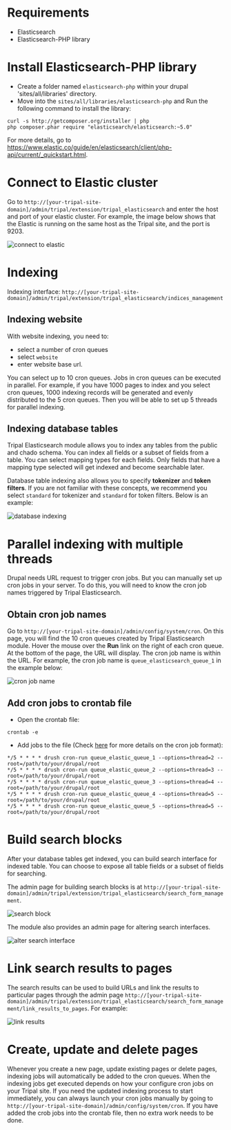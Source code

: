 # Requirements
* Elasticsearch
* Elasticsearch-PHP library

# Install Elasticsearch-PHP library
* Create a folder named `elasticsearch-php` within your drupal 'sites/all/libraries' directory.
* Move into the `sites/all/libraries/elasticsearch-php` and Run the following command to install the library:
```
curl -s http://getcomposer.org/installer | php
php composer.phar require "elasticsearch/elasticsearch:~5.0"
```

For more details, go to https://www.elastic.co/guide/en/elasticsearch/client/php-api/current/_quickstart.html.

# Connect to Elastic cluster

Go to `http://[your-tripal-site-domain]/admin/tripal/extension/tripal_elasticsearch` and 
enter the host and port of your elastic cluster. For example, the image below shows that
the Elastic is running on the same host as the Tripal site, and the port is 9203.


![connect to elastic](images/elasticsearch_connection.png)

# Indexing

Indexing interface: `http://[your-tripal-site-domain]/admin/tripal/extension/tripal_elasticsearch/indices_management`


## Indexing website

With website indexing, you need to:

* select a number of cron queues
* select `website`
* enter website base url.

You can select up to 10 cron queues. Jobs in cron queues can be executed in parallel. For example, if you
have 1000 pages to index and you select cron queues, 1000 indexing records will be generated and evenly 
distributed to the 5 cron queues. Then you will be able to set up 5 threads for parallel indexing.

## Indexing database tables


Tripal Elasticsearch module allows you to index any tables from the public and chado schema.
You can index all fields or a subset of fields from a table. You can select mapping types for each fields. 
Only fields that have a mapping type selected will get indexed and become searchable later. 

Database table indexing also allows you to specify **tokenizer** and **token filters**. 
If you are not familiar with these concepts, we recommend you select `standard` for 
tokenizer and `standard` for token filters. Below is an example:

![database indexing](images/) 

# Parallel indexing with multiple threads

Drupal needs URL request to trigger cron jobs. But you can manually set up cron jobs in your server.
To do this, you will need to know the cron job names triggered by Tripal Elasticsearch.

## Obtain cron job names

Go to `http://[your-tripal-site-domain]/admin/config/system/cron`. On this page, you will find
the 10 cron queues created by Tripal Elasticsearch module. Hover the mouse over the **Run** link on the
right of each cron queue. At the bottom of the page, the URL will display. The cron job name is within
the URL. For example, the cron job name is `queue_elasticsearch_queue_1` in the example below:

![cron job name](images/get-cron-name.png)

## Add cron jobs to crontab file

* Open the crontab file:

```
crontab -e
```

* Add jobs to the file (Check [here](http://www.nncron.ru/help/EN/working/cron-format.htm) for more details on the cron job format):

```
*/5 * * * * drush cron-run queue_elastic_queue_1 --options=thread=2 --root=/path/to/your/drupal/root
*/5 * * * * drush cron-run queue_elastic_queue_2 --options=thread=3 --root=/path/to/your/drupal/root
*/5 * * * * drush cron-run queue_elastic_queue_3 --options=thread=4 --root=/path/to/your/drupal/root
*/5 * * * * drush cron-run queue_elastic_queue_4 --options=thread=5 --root=/path/to/your/drupal/root
*/5 * * * * drush cron-run queue_elastic_queue_5 --options=thread=5 --root=/path/to/your/drupal/root
```

# Build search blocks

After your database tables get indexed, you can build search interface for indexed table.
You can choose to expose all table fields or a subset of fields for searching.

The admin page for building search blocks is at `http://[your-tripal-site-domain]/admin/tripal/extension/tripal_elasticsearch/search_form_management`.

![search block](images/build-search-block.png)

The module also provides an admin page for altering search interfaces.

![alter search interface](images/alter-search-block.png)

# Link search results to pages

The search results can be used to build URLs and link the results to particular pages 
through the admin page `http://[your-tripal-site-domain]/admin/tripal/extension/tripal_elasticsearch/search_form_management/link_results_to_pages`. 
For example:

![link results](images/link-results-to-page.png)

# Create, update and delete pages

Whenever you create a new page, update existing pages or delete pages, indexing jobs will automatically 
be added to the cron queues. When the indexing jobs get executed depends on how your configure cron jobs
on your Tripal site. If you need the updated indexing process to start immediately, you can always launch 
your cron jobs manually by going to `http://[your-tripal-site-domain]/admin/config/system/cron`. If you 
have added the crob jobs into the crontab file, then no extra work needs to be done.



